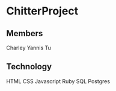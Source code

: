 # ChitterProject

## Members ##
Charley
Yannis
Tu

## Technology ##
HTML
CSS
Javascript
Ruby
SQL
Postgres
